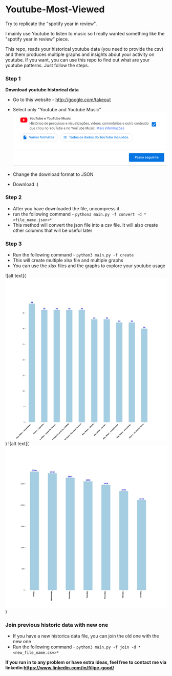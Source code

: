 # Youtube-Most-Viewed
Try to replicate the "spotify year in review".

I mainly use Youtube to listen to music so I really wanted something like the "spotify year in review" piece. 

This repo, reads your historical youtube data (you need to provide the csv) and them produces multiple graphs and insights about your activity on youtube.
If you want, you can use this repo to find out what are your youtube patterns. Just follow the steps.

### Step 1 
**Download youtube historical data**
- Go to this website - http://google.com/takeout
- Select only "Youtube and Youtube Music"
![alt text](https://github.com/FilipeGood/Youtube-Most-Viewed/blob/main/Readme%20Images/Screenshot%20from%202021-01-23%2020-18-58.png)

- Change the download format to JSON
- Download :)



### Step 2
- After you have downloaded the file, uncompress it
- run the following command - `python3 main.py -f convert -d *<file_name.json>*`
- This method will convert the json file into a csv file. It will also create other columns that will be useful later





### Step 3
- Run the following command - `python3 main.py -f create`
- This will create multiple xlsx file and multiple graphs
- You can use the xlsx files and the graphs to explore your youtube usage


![alt text](![alt text](https://github.com/FilipeGood/Youtube-Most-Viewed/blob/main/Readme%20Images/top_10_titles.jpg))
![alt text](![alt text](https://github.com/FilipeGood/Youtube-Most-Viewed/blob/main/Readme%20Images/views_by_day_of_week.jpg))



### Join previous historic data with new one
- If you have a new historica data file, you can join the old one with the new one 
- Run the following command -  `python3 main.py -f join -d *<new_file_name.csv>*`






**If you run in to any problem or have extra ideas, feel free to contact me via linkedin https://www.linkedin.com/in/filipe-good/**
